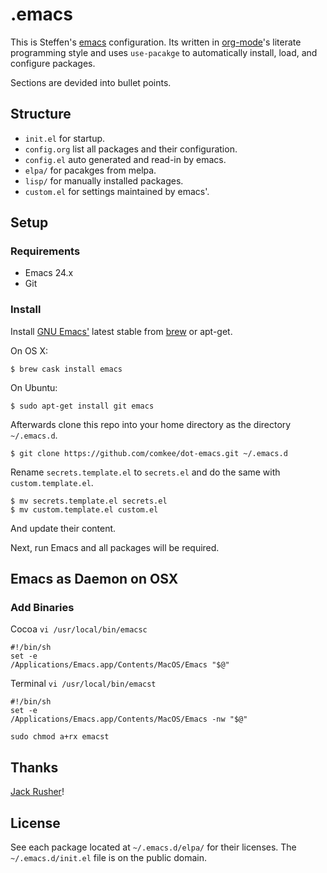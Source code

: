 # .emacs

This is Steffen's [emacs](https://www.gnu.org/software/emacs/) configuration. Its written in [org-mode](https://orgmode.org/)'s literate programming style and uses `use-pacakge` to automatically install, load, and configure packages.

Sections are devided into bullet points.

## Structure

* `init.el` for startup.
* `config.org` list all packages and their configuration.
* `config.el` auto generated and read-in by emacs.
* `elpa/` for pacakges from melpa.
* `lisp/` for manually installed packages.
* `custom.el` for settings maintained by emacs'.

## Setup

### Requirements

* Emacs 24.x
* Git

### Install

Install [GNU Emacs'](https://www.gnu.org/software/emacs/) latest stable from [brew](http://brew.sh/) or apt-get.

On OS X:
```
$ brew cask install emacs
```
On Ubuntu:
```
$ sudo apt-get install git emacs
```

Afterwards clone this repo into your home directory as the directory `~/.emacs.d`.

```
$ git clone https://github.com/comkee/dot-emacs.git ~/.emacs.d
```
Rename `secrets.template.el` to `secrets.el` and do the same with `custom.template.el`.
```
$ mv secrets.template.el secrets.el
$ mv custom.template.el custom.el
```
And update their content.

Next, run Emacs and all packages will be required.

## Emacs as Daemon on OSX

### Add Binaries
Cocoa `vi /usr/local/bin/emacsc`

```
#!/bin/sh
set -e
/Applications/Emacs.app/Contents/MacOS/Emacs "$@"
```

Terminal `vi /usr/local/bin/emacst`
```
#!/bin/sh
set -e
/Applications/Emacs.app/Contents/MacOS/Emacs -nw "$@"
```

`sudo chmod a+rx emacst`

## Thanks

[Jack Rusher](https://github.com/jackrusher)!

## License

See each package located at `~/.emacs.d/elpa/` for their licenses. The `~/.emacs.d/init.el` file is on the public domain.
